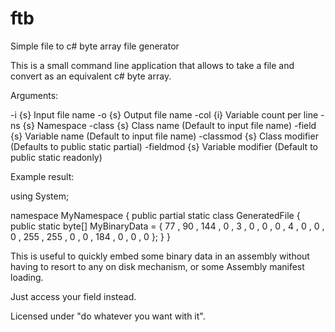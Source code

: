 # ftb
Simple file to c# byte array file generator

This is a small command line application that allows to take a file and convert as an equivalent c# byte array.

Arguments:

-i {s}            Input file name
-o {s}            Output file name
-col {i}          Variable count per line
-ns {s}           Namespace
-class {s}        Class name (Default to input file name)
-field {s}        Variable name (Default to input file name)
-classmod {s}     Class modifier (Defaults to public static partial)
-fieldmod {s}     Variable modifier (Default to public static readonly)

Example result:

using System;

namespace MyNamespace {
public partial static class GeneratedFile { 
   public static byte[] MyBinaryData  = { 
   77 , 90 , 144 , 0 , 3 , 
   0 , 0 , 0 , 4 , 0 , 
   0 , 0 , 255 , 255 , 0 , 
   0 , 184 , 0 , 0 , 0 
};
}
}

This is useful to quickly embed some binary data in an assembly without having to resort to any on disk mechanism, or some Assembly manifest loading.

Just access your field instead.

Licensed under "do whatever you want with it".
